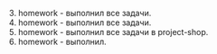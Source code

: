 3. homework - выполнил все задачи.
4. homework - выполнил все задачи.
6. homework - выполнил все задачи в project-shop.
7. homework - выполнил.
